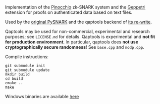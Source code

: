Implementation of the [Pinocchio](https://eprint.iacr.org/2013/279) zk-SNARK system and the [Geppetri](https://eprint.iacr.org/2017/013) extension for proofs on authenticated data based on text files.

Used by the [original PySNARK](https://github.com/Charterhouse/pysnark) and the qaptools backend of [its re-write](https://github.com/meilof/pysnark).

Qaptools may be used for non-commercial, experimental and research purposes; see `LICENSE.md` for details. Qaptools is experimental and **not fit for production environment**. In particular, qaptools does **not use cryptographically secure randomness**! See `base.cpp` and `modp.cpp`.

Compile instructions:

```
git submodule init
git submodule update
mkdir build
cd build
cmake ..
make
```

Windows binaries are available [here](https://github.com/Charterhouse/qaptools/releases/download/0.1/qaptools-0.1-win32.zip)
